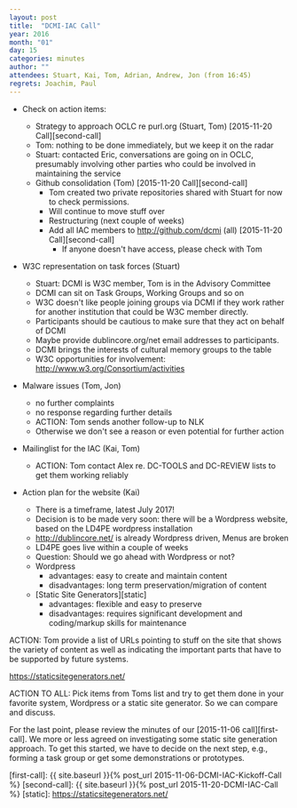 ```yaml
---
layout: post
title:  "DCMI-IAC Call"
year: 2016
month: "01"
day: 15
categories: minutes
author: ""
attendees: Stuart, Kai, Tom, Adrian, Andrew, Jon (from 16:45)
regrets: Joachim, Paul
---
```


- Check on action items:
  - Strategy to approach OCLC re purl.org (Stuart, Tom) [2015-11-20 Call][second-call]
  - Tom: nothing to be done immediately, but we keep it on the radar
  - Stuart: contacted Eric, conversations are going on in OCLC, presumably involving other parties who could be involved in maintaining the service
  - Github consolidation (Tom) [2015-11-20 Call][second-call]
    - Tom created two private repositories shared with Stuart for now to check permissions.
    - Will continue to move stuff over 
    - Restructuring (next couple of weeks)
    - Add all IAC members to <http://github.com/dcmi> (all) [2015-11-20 Call][second-call]
      - If anyone doesn't have access, please check with Tom

- W3C representation on task forces (Stuart)
  - Stuart: DCMI is W3C member, Tom is in the Advisory Committee
  - DCMI can sit on Task Groups, Working Groups and so on
  - W3C doesn't like people joining groups via DCMI if they work rather for another institution that could be W3C member directly.
  - Participants should be cautious to make sure that they act on behalf of DCMI
  - Maybe provide dublincore.org/net email addresses to participants.
  - DCMI brings the interests of cultural memory groups to the table
  - W3C opportunities for involvement: <http://www.w3.org/Consortium/activities>

- Malware issues (Tom, Jon)
  - no further complaints
  - no response regarding further details
  - ACTION: Tom sends another follow-up to NLK
  - Otherwise we don't see a reason or even potential for further action

- Mailinglist for the IAC (Kai, Tom)
  - ACTION: Tom contact Alex re. DC-TOOLS and DC-REVIEW lists to get them working reliably

- Action plan for the website (Kai)
  - There is a timeframe, latest July 2017!
  - Decision is to be made very soon: there will be a Wordpress website, based on the LD4PE wordpress installation
  - <http://dublincore.net/> is already Wordpress driven, Menus are broken
  - LD4PE goes live within a couple of weeks
  - Question: Should we go ahead with Wordpress or not?
  - Wordpress
    - advantages: easy to create and maintain content
    - disadvantages: long term preservation/migration of content
  - [Static Site Generators][static]
    - advantages: flexible and easy to preserve
    - disadvantages: requires significant development and coding/markup skills for maintenance

ACTION: Tom provide a list of URLs pointing to stuff on the site that shows the variety of content as well as indicating the important parts that have to be supported by future systems.

<https://staticsitegenerators.net/>

ACTION TO ALL: Pick items from Toms list and try to get them done in your favorite system, Wordpress or a static site generator. So we can compare and discuss.

For the last point, please review the minutes of our [2015-11-06 call][first-call].
We more or less agreed on investigating some static site generation
approach. To get this started, we have to decide on the next step, e.g.,
forming a task group or get some demonstrations or prototypes.

[first-call]: {{ site.baseurl }}{% post_url 2015-11-06-DCMI-IAC-Kickoff-Call %}
[second-call]: {{ site.baseurl }}{% post_url 2015-11-20-DCMI-IAC-Call %}
[static]: https://staticsitegenerators.net/
